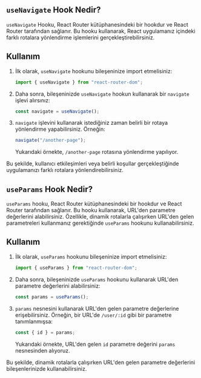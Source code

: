 ## `useNavigate` Hook Nedir?

`useNavigate` Hooku, React Router kütüphanesindeki bir hookdur ve React Router tarafından sağlanır. Bu hooku kullanarak, React uygulamanız içindeki farklı rotalara yönlendirme işlemlerini gerçekleştirebilirsiniz.

## Kullanım

1. İlk olarak, `useNavigate` hookunu bileşeninize import etmelisiniz:

    ```javascript
    import { useNavigate } from "react-router-dom";
    ```

2. Daha sonra, bileşeninizde `useNavigate` hookun kullanarak bir `navigate` işlevi alırsınız:

    ```javascript
    const navigate = useNavigate();
    ```

3. `navigate` işlevini kullanarak istediğiniz zaman belirli bir rotaya yönlendirme yapabilirsiniz. Örneğin:

    ```javascript
    navigate("/another-page");
    ```

    Yukarıdaki örnekte, `/another-page` rotasına yönlendirme yapılıyor.

Bu şekilde, kullanıcı etkileşimleri veya belirli koşullar gerçekleştiğinde uygulamanızı farklı rotalara yönlendirebilirsiniz.


## `useParams` Hook Nedir?

`useParams` hooku, React Router kütüphanesindeki bir hookdur ve React Router tarafından sağlanır. Bu hooku kullanarak, URL'den parametre değerlerini alabilirsiniz. Özellikle, dinamik rotalarla çalışırken URL'den gelen parametreleri kullanmanız gerektiğinde `useParams` hookunu kullanabilirsiniz.

## Kullanım

1. İlk olarak, `useParams` hookunu bileşeninize import etmelisiniz:

    ```javascript
    import { useParams } from "react-router-dom";
    ```

2. Daha sonra, bileşeninizde `useParams` hookunu kullanarak URL'den parametre değerlerini alabilirsiniz:

    ```javascript
    const params = useParams();
    ```

3. `params` nesnesini kullanarak URL'den gelen parametre değerlerine erişebilirsiniz. Örneğin, bir URL'de `/user/:id` gibi bir parametre tanımlanmışsa:

    ```javascript
    const { id } = params;
    ```

    Yukarıdaki örnekte, URL'den gelen `id` parametre değerini `params` nesnesinden alıyoruz.

Bu şekilde, dinamik rotalarla çalışırken URL'den gelen parametre değerlerini bileşenlerinizde kullanabilirsiniz.
